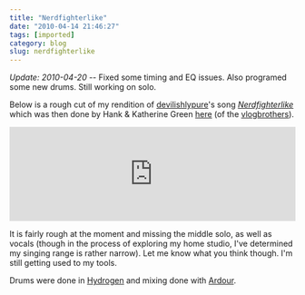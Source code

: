 ```yaml
---
title: "Nerdfighterlike"
date: "2010-04-14 21:46:27"
tags: [imported]
category: blog
slug: nerdfighterlike
---
```


<em>Update: 2010-04-20</em> -- Fixed some timing and EQ issues. Also programed some new drums. Still working on solo.

Below is a rough cut of my rendition of <a href="https://www.youtube.com/user/devilishlypure">devilishlypure</a>'s song <em><a href="https://www.youtube.com/watch?v=6YonOpkx6K8">Nerdfighterlike</a></em> which was then done by Hank & Katherine Green <a href="https://www.youtube.com/watch?v=SjzG0mPXwxo">here</a> (of the <a href="https://www.youtube.com/user/vlogbrothers">vlogbrothers</a>).

<iframe width="100%" height="166" scrolling="no" frameborder="no" src="https://w.soundcloud.com/player/?url=https%3A//api.soundcloud.com/tracks/20880476&amp;color=ff5500&amp;auto_play=false&amp;hide_related=false&amp;show_comments=true&amp;show_user=true&amp;show_reposts=false"></iframe>

It is fairly rough at the moment and missing the middle solo, as well as vocals (though in the process of exploring my home studio, I've determined my singing range is rather narrow). Let me know what you think though. I'm still getting used to my tools.

Drums were done in <a href="https://www.hydrogen-music.org/">Hydrogen</a> and mixing done with <a href="https://ardour.org/">Ardour</a>.
